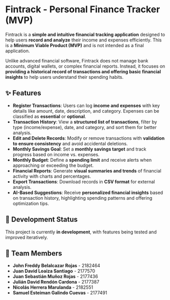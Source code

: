 # Fintrack - Personal Finance Tracker (MVP)

Fintrack is a **simple and intuitive financial tracking application** designed to help users **record and analyze** their income and expenses efficiently. This is a **Minimum Viable Product (MVP)** and is not intended as a final application.

Unlike advanced financial software, Fintrack does not manage bank accounts, digital wallets, or complex financial reports. Instead, it focuses on **providing a historical record of transactions and offering basic financial insights** to help users understand their spending habits.

## ✨ Features

- **Register Transactions**: Users can log **income and expenses** with key details like amount, date, description, and category. Expenses can be classified as **essential** or **optional**.
- **Transaction History**: View a **structured list of transactions**, filter by type (income/expense), date, and category, and sort them for better analysis.
- **Edit and Delete Records**: Modify or remove transactions with **validation to ensure consistency** and avoid accidental deletions.
- **Monthly Savings Goal**: Set a **monthly savings target** and track progress based on income vs. expenses.
- **Monthly Budget**: Define a **spending limit** and receive alerts when approaching or exceeding the budget.
- **Financial Reports**: Generate **visual summaries and trends** of financial activity with charts and percentages.
- **Export Transactions**: Download records in **CSV format** for external analysis.
- **AI-Based Suggestions**: Receive **personalized financial insights** based on transaction history, highlighting spending patterns and offering optimization tips.

## 🚀 Development Status

This project is currently **in development**, with features being tested and improved iteratively.

## 👥 Team Members

- **John Freddy Belalcazar Rojas** - 2182464
- **Juan David Loaiza Santiago** - 2177570
- **Juan Sebastián Muñoz Rojas** - 2177436
- **Julián David Rendón Cardona** - 2177387
- **Nicolás Herrera Marulanda** - 2182551
- **Samuel Esteiman Galindo Cuevas** - 2177491
